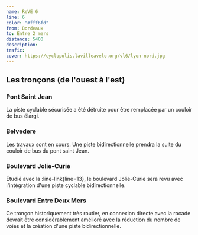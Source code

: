 ```yaml
---
name: ReVE 6
line: 6
color: "#fff6fd"
from: Bordeaux
to: Entre 2 mers
distance: 5400
description: 
trafic: 
cover: https://cyclopolis.lavilleavelo.org/vl6/lyon-nord.jpg
---
```


## Les tronçons (de l'ouest à l'est)

### Pont Saint Jean

La piste cyclable sécurisée a été détruite pour être remplacée par un couloir de bus élargi.

### Belvedere

Les travaux sont en cours.
Une piste bidirectionnelle prendra la suite du couloir de bus du pont saint Jean.

### Boulevard Jolie-Curie

Étudié avec la :line-link{line=13}, le boulevard Jolie-Curie sera revu avec l'intégration d'une piste cyclable bidirectionnelle.

### Boulevard Entre Deux Mers
Ce tronçon historiquement très routier, en connexion directe avec la rocade devrait être considérablement amélioré avec 
la réduction du nombre de voies et la création d'une piste bidirectionnelle.